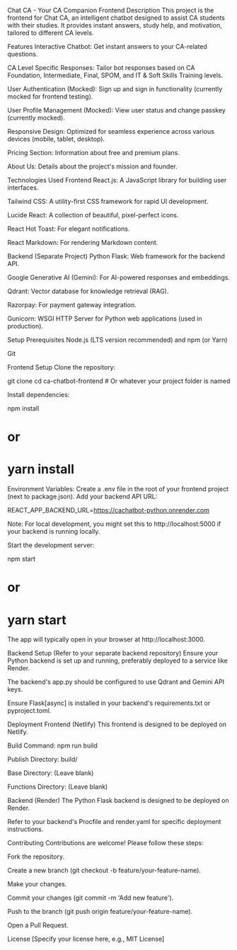 Chat CA - Your CA Companion Frontend
Description
This project is the frontend for Chat CA, an intelligent chatbot designed to assist CA students with their studies. It provides instant answers, study help, and motivation, tailored to different CA levels.

Features
Interactive Chatbot: Get instant answers to your CA-related questions.

CA Level Specific Responses: Tailor bot responses based on CA Foundation, Intermediate, Final, SPOM, and IT & Soft Skills Training levels.

User Authentication (Mocked): Sign up and sign in functionality (currently mocked for frontend testing).

User Profile Management (Mocked): View user status and change passkey (currently mocked).

Responsive Design: Optimized for seamless experience across various devices (mobile, tablet, desktop).

Pricing Section: Information about free and premium plans.

About Us: Details about the project's mission and founder.

Technologies Used
Frontend
React.js: A JavaScript library for building user interfaces.

Tailwind CSS: A utility-first CSS framework for rapid UI development.

Lucide React: A collection of beautiful, pixel-perfect icons.

React Hot Toast: For elegant notifications.

React Markdown: For rendering Markdown content.

Backend (Separate Project)
Python Flask: Web framework for the backend API.

Google Generative AI (Gemini): For AI-powered responses and embeddings.

Qdrant: Vector database for knowledge retrieval (RAG).

Razorpay: For payment gateway integration.

Gunicorn: WSGI HTTP Server for Python web applications (used in production).

Setup
Prerequisites
Node.js (LTS version recommended) and npm (or Yarn)

Git

Frontend Setup
Clone the repository:

git clone <your-frontend-repo-url>
cd ca-chatbot-frontend # Or whatever your project folder is named

Install dependencies:

npm install
# or
# yarn install

Environment Variables:
Create a .env file in the root of your frontend project (next to package.json).
Add your backend API URL:

REACT_APP_BACKEND_URL=https://cachatbot-python.onrender.com

Note: For local development, you might set this to http://localhost:5000 if your backend is running locally.

Start the development server:

npm start
# or
# yarn start

The app will typically open in your browser at http://localhost:3000.

Backend Setup (Refer to your separate backend repository)
Ensure your Python backend is set up and running, preferably deployed to a service like Render.

The backend's app.py should be configured to use Qdrant and Gemini API keys.

Ensure Flask[async] is installed in your backend's requirements.txt or pyproject.toml.

Deployment
Frontend (Netlify)
This frontend is designed to be deployed on Netlify.

Build Command: npm run build

Publish Directory: build/

Base Directory: (Leave blank)

Functions Directory: (Leave blank)

Backend (Render)
The Python Flask backend is designed to be deployed on Render.

Refer to your backend's Procfile and render.yaml for specific deployment instructions.

Contributing
Contributions are welcome! Please follow these steps:

Fork the repository.

Create a new branch (git checkout -b feature/your-feature-name).

Make your changes.

Commit your changes (git commit -m 'Add new feature').

Push to the branch (git push origin feature/your-feature-name).

Open a Pull Request.

License
[Specify your license here, e.g., MIT License]
